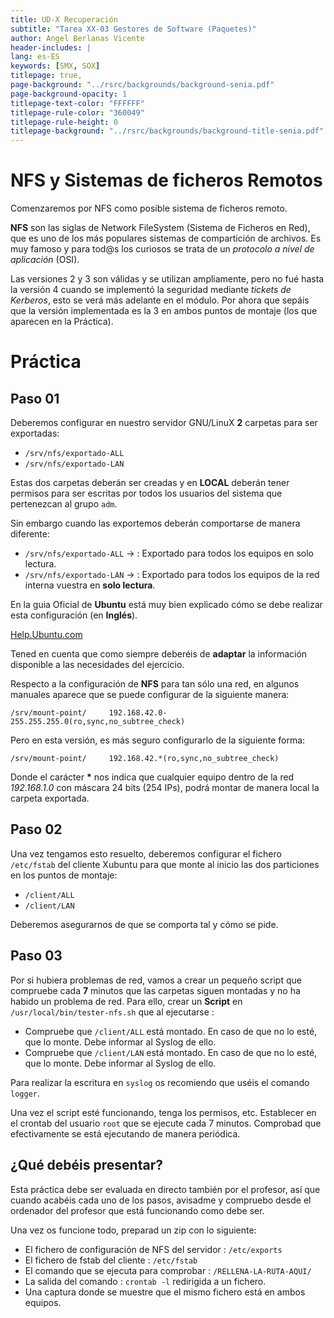 ```yaml
---
title: UD-X Recuperación
subtitle: "Tarea XX-03 Gestores de Software (Paquetes)"
author: Angel Berlanas Vicente
header-includes: |
lang: es-ES
keywords: [SMX, SOX]
titlepage: true,
page-background: "../rsrc/backgrounds/background-senia.pdf"
page-background-opacity: 1
titlepage-text-color: "FFFFFF"
titlepage-rule-color: "360049"
titlepage-rule-height: 0
titlepage-background: "../rsrc/backgrounds/background-title-senia.pdf"
---
```



NFS y Sistemas de ficheros Remotos
==================================

Comenzaremos por NFS como posible sistema de ficheros remoto.

**NFS** son las siglas de Network FileSystem (Sistema de Ficheros en
Red), que es uno de los más populares sistemas de compartición de
archivos. Es muy famoso y para tod\@s los curiosos se trata de un
*protocolo a nivel de aplicación* (OSI).

Las versiones 2 y 3 son válidas y se utilizan ampliamente, pero no fué
hasta la versión 4 cuando se implementó la seguridad mediante *tickets
de Kerberos*, esto se verá más adelante en el módulo. Por ahora que
sepáis que la versión implementada es la 3 en ambos puntos de montaje
(los que aparecen en la Práctica).

Práctica
========

Paso 01
-------

Deberemos configurar en nuestro servidor GNU/LinuX **2** carpetas para
ser exportadas:

-   `/srv/nfs/exportado-ALL`
-   `/srv/nfs/exportado-LAN`

Estas dos carpetas deberán ser creadas y en **LOCAL** deberán tener
permisos para ser escritas por todos los usuarios del sistema que
pertenezcan al grupo `adm`.

Sin embargo cuando las exportemos deberán comportarse de manera
diferente:

-   `/srv/nfs/exportado-ALL` $\rightarrow$ : Exportado para todos los
    equipos en solo lectura.
-   `/srv/nfs/exportado-LAN` $\rightarrow$ : Exportado para todos los
    equipos de la red interna vuestra en **solo lectura**.

En la guia Oficial de **Ubuntu** está muy bien explicado cómo se debe
realizar esta configuración (en **Inglés**).

[Help.Ubuntu.com](https://ubuntu.com/server/docs)

Tened en cuenta que como siempre deberéis de **adaptar** la información
disponible a las necesidades del ejercicio.

Respecto a la configuración de **NFS** para tan sólo una red, en algunos
manuales aparece que se puede configurar de la siguiente manera:

``` {.shell}
/srv/mount-point/     192.168.42.0-255.255.255.0(ro,sync,no_subtree_check)

```

Pero en esta versión, es más seguro configurarlo de la siguiente forma:

``` {.shell}
/srv/mount-point/     192.168.42.*(ro,sync,no_subtree_check)

```

Donde el carácter **\*** nos indica que cualquier equipo dentro de la
red *192.168.1.0* con máscara 24 bits (254 IPs), podrá montar de manera
local la carpeta exportada.

Paso 02
-------

Una vez tengamos esto resuelto, deberemos configurar el fichero
`/etc/fstab` del cliente Xubuntu para que monte al inicio las dos
particiones en los puntos de montaje:

-   `/client/ALL`
-   `/client/LAN`

Deberemos asegurarnos de que se comporta tal y cómo se pide.

Paso 03
-------

Por si hubiera problemas de red, vamos a crear un pequeño script que
compruebe cada **7** minutos que las carpetas siguen montadas y no ha
habido un problema de red. Para ello, crear un **Script** en
`/usr/local/bin/tester-nfs.sh` que al ejecutarse :

-   Compruebe que `/client/ALL` está montado. En caso de que no lo
    esté, que lo monte. Debe informar al Syslog de ello.
-   Compruebe que `/client/LAN` está montado. En caso de que no lo esté,
    que lo monte. Debe informar al Syslog de ello.

Para realizar la escritura en `syslog` os recomiendo que uséis el
comando `logger`.

Una vez el script esté funcionando, tenga los permisos, etc. Establecer
en el crontab del usuario `root` que se ejecute cada 7 minutos.
Comprobad que efectivamente se está ejecutando de manera periódica.

¿Qué debéis presentar?
----------------------

Esta práctica debe ser evaluada en directo también por el profesor, así
que cuando acabéis cada uno de los pasos, avisadme y compruebo desde el
ordenador del profesor que está funcionando como debe ser.

Una vez os funcione todo, preparad un zip con lo siguiente:

-   El fichero de configuración de NFS del servidor : `/etc/exports`
-   El fichero de fstab del cliente : `/etc/fstab`
-   El comando que se ejecuta para comprobar : `/RELLENA-LA-RUTA-AQUI/`
-   La salida del comando : `crontab -l` redirigida a un fichero.
-   Una captura donde se muestre que el mismo fichero está en ambos
    equipos.
